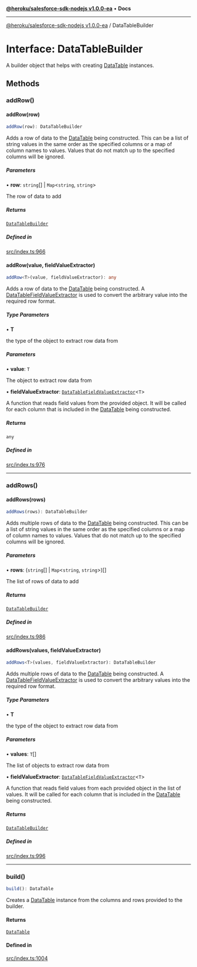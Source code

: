 [**@heroku/salesforce-sdk-nodejs v1.0.0-ea**](../README.md) • **Docs**

***

[@heroku/salesforce-sdk-nodejs v1.0.0-ea](../README.md) / DataTableBuilder

# Interface: DataTableBuilder

A builder object that helps with creating [DataTable](DataTable.md) instances.

## Methods

### addRow()

#### addRow(row)

```ts
addRow(row): DataTableBuilder
```

Adds a row of data to the [DataTable](DataTable.md) being constructed. This can be a
list of string values in the same order as the specified columns or a map of
column names to values. Values that do not match up to the specified columns
will be ignored.

##### Parameters

• **row**: `string`[] \| `Map`\<`string`, `string`\>

The row of data to add

##### Returns

[`DataTableBuilder`](DataTableBuilder.md)

##### Defined in

[src/index.ts:966](https://github.com/heroku/heroku-applink-nodejs/blob/964a49b1b7eff1b886f572faf2baab589b474aff/src/index.ts#L966)

#### addRow(value, fieldValueExtractor)

```ts
addRow<T>(value, fieldValueExtractor): any
```

Adds a row of data to the [DataTable](DataTable.md) being constructed. A [DataTableFieldValueExtractor](../type-aliases/DataTableFieldValueExtractor.md)
is used to convert the arbitrary value into the required row format.

##### Type Parameters

• **T**

the type of the object to extract row data from

##### Parameters

• **value**: `T`

The object to extract row data from

• **fieldValueExtractor**: [`DataTableFieldValueExtractor`](../type-aliases/DataTableFieldValueExtractor.md)\<`T`\>

A function that reads field values from the provided object. It will be called for each column that is included in the [DataTable](DataTable.md) being constructed.

##### Returns

`any`

##### Defined in

[src/index.ts:976](https://github.com/heroku/heroku-applink-nodejs/blob/964a49b1b7eff1b886f572faf2baab589b474aff/src/index.ts#L976)

***

### addRows()

#### addRows(rows)

```ts
addRows(rows): DataTableBuilder
```

Adds multiple rows of data to the [DataTable](DataTable.md) being constructed. This can be a
list of string values in the same order as the specified columns or a map of
column names to values. Values that do not match up to the specified columns
will be ignored.

##### Parameters

• **rows**: (`string`[] \| `Map`\<`string`, `string`\>)[]

The list of rows of data to add

##### Returns

[`DataTableBuilder`](DataTableBuilder.md)

##### Defined in

[src/index.ts:986](https://github.com/heroku/heroku-applink-nodejs/blob/964a49b1b7eff1b886f572faf2baab589b474aff/src/index.ts#L986)

#### addRows(values, fieldValueExtractor)

```ts
addRows<T>(values, fieldValueExtractor): DataTableBuilder
```

Adds multiple rows of data to the [DataTable](DataTable.md) being constructed. A [DataTableFieldValueExtractor](../type-aliases/DataTableFieldValueExtractor.md)
is used to convert the arbitrary values into the required row format.

##### Type Parameters

• **T**

the type of the object to extract row data from

##### Parameters

• **values**: `T`[]

The list of objects to extract row data from

• **fieldValueExtractor**: [`DataTableFieldValueExtractor`](../type-aliases/DataTableFieldValueExtractor.md)\<`T`\>

A function that reads field values from each provided object in the list of values. It will be called for each column that is included in the [DataTable](DataTable.md) being constructed.

##### Returns

[`DataTableBuilder`](DataTableBuilder.md)

##### Defined in

[src/index.ts:996](https://github.com/heroku/heroku-applink-nodejs/blob/964a49b1b7eff1b886f572faf2baab589b474aff/src/index.ts#L996)

***

### build()

```ts
build(): DataTable
```

Creates a [DataTable](DataTable.md) instance from the columns and rows provided to the builder.

#### Returns

[`DataTable`](DataTable.md)

#### Defined in

[src/index.ts:1004](https://github.com/heroku/heroku-applink-nodejs/blob/964a49b1b7eff1b886f572faf2baab589b474aff/src/index.ts#L1004)
